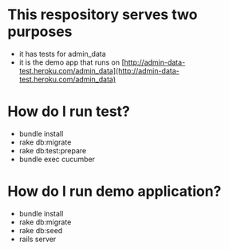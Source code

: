 # This respository serves two purposes #
* it has tests for admin_data
* it is the demo app that runs on [http://admin-data-test.heroku.com/admin_data](http://admin-data-test.heroku.com/admin_data)


# How do I run test?
* bundle install
* rake db:migrate
* rake db:test:prepare
* bundle exec cucumber

# How do I run demo application?
* bundle install
* rake db:migrate
* rake db:seed
* rails server
